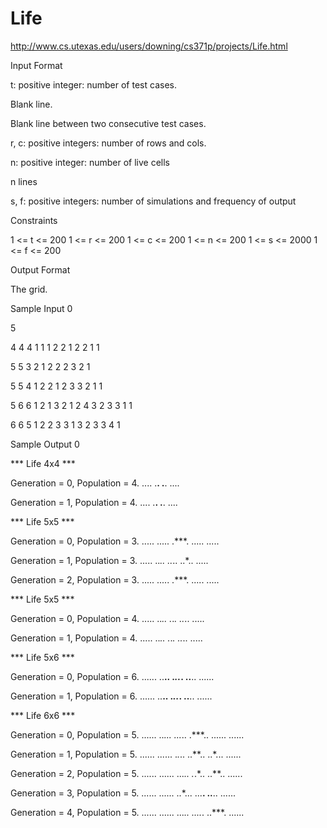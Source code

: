 # Life

http://www.cs.utexas.edu/users/downing/cs371p/projects/Life.html

Input Format

t: positive integer: number of test cases.

Blank line.

Blank line between two consecutive test cases.

r, c: positive integers: number of rows and cols.

n: positive integer: number of live cells

n lines

s, f: positive integers: number of simulations and frequency of output

Constraints

1 <= t <=  200
1 <= r <=  200
1 <= c <=  200
1 <= n <=  200
1 <= s <= 2000
1 <= f <=  200

Output Format

The grid.

Sample Input 0

5

4 4
4
1 1
1 2
2 1
2 2
1 1

5 5
3
2 1
2 2
2 3
2 1

5 5
4
1 2
2 1
2 3
3 2
1 1

5 6
6
1 2
1 3
2 1
2 4
3 2
3 3
1 1

6 6
5
1 2
2 3
3 1
3 2
3 3
4 1

Sample Output 0

*** Life<ConwayCell> 4x4 ***

Generation = 0, Population = 4.
....
.**.
.**.
....

Generation = 1, Population = 4.
....
.**.
.**.
....

*** Life<ConwayCell> 5x5 ***

Generation = 0, Population = 3.
.....
.....
.***.
.....
.....

Generation = 1, Population = 3.
.....
..*..
..*..
..*..
.....

Generation = 2, Population = 3.
.....
.....
.***.
.....
.....

*** Life<ConwayCell> 5x5 ***

Generation = 0, Population = 4.
.....
..*..
.*.*.
..*..
.....

Generation = 1, Population = 4.
.....
..*..
.*.*.
..*..
.....

*** Life<ConwayCell> 5x6 ***

Generation = 0, Population = 6.
......
..**..
.*..*.
..**..
......

Generation = 1, Population = 6.
......
..**..
.*..*.
..**..
......

*** Life<ConwayCell> 6x6 ***

Generation = 0, Population = 5.
......
..*...
...*..
.***..
......
......

Generation = 1, Population = 5.
......
......
.*.*..
..**..
..*...
......

Generation = 2, Population = 5.
......
......
...*..
.*.*..
..**..
......

Generation = 3, Population = 5.
......
......
..*...
...**.
..**..
......

Generation = 4, Population = 5.
......
......
...*..
....*.
..***.
......

